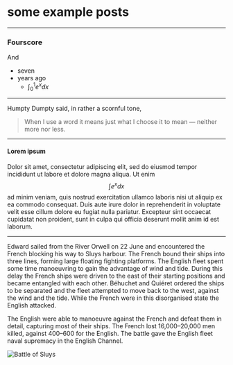 # some example posts

___

### Fourscore

And
- seven
- years ago
  - $\int_0^1 e^x dx$

___

Humpty Dumpty said, in rather a scornful tone, 
> When I use a word it means just what I choose it to 
> mean &mdash; neither more nor less.
    
___

#### Lorem ipsum

Dolor sit amet, consectetur adipiscing elit, sed 
do eiusmod tempor incididunt ut labore et dolore magna aliqua. 
Ut enim $$\int e^xdx$$ ad minim veniam, quis nostrud exercitation 
ullamco laboris nisi ut aliquip ex ea commodo consequat. 
Duis aute irure dolor in reprehenderit in voluptate velit 
esse cillum dolore eu fugiat nulla pariatur. Excepteur sint 
occaecat cupidatat non proident, sunt in culpa qui officia 
deserunt mollit anim id est laborum.

___

Edward sailed from the River Orwell on 22 June and encountered the French blocking his way to Sluys harbour. The French bound their ships into three lines, forming large floating fighting platforms. The English fleet spent some time manoeuvring to gain the advantage of wind and tide. During this delay the French ships were driven to the east of their starting positions and became entangled with each other. Béhuchet and Quiéret ordered the ships to be separated and the fleet attempted to move back to the west, against the wind and the tide. While the French were in this disorganised state the English attacked.

The English were able to manoeuvre against the French and defeat them in detail, capturing most of their ships. The French lost 16,000&ndash;20,000 men killed, against 400&ndash;600 for the English. The battle gave the English fleet naval supremacy in the English Channel. 

![Battle of Sluys][battle]

[battle]: https://en.wikipedia.org/wiki/Battle_of_Sluys#/media/File:BattleofSluys.jpeg
